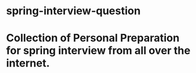 # spring-interview-question

# Collection of Personal Preparation for spring interview from all over the internet.
